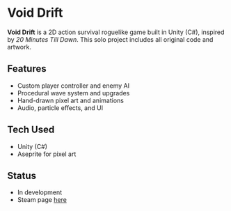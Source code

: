 # Void Drift

**Void Drift** is a 2D action survival roguelike game built in Unity (C#), inspired by *20 Minutes Till Dawn*. This solo project includes all original code and artwork.

## Features
- Custom player controller and enemy AI
- Procedural wave system and upgrades
- Hand-drawn pixel art and animations
- Audio, particle effects, and UI

## Tech Used
- Unity (C#)
- Aseprite for pixel art

## Status
- In development
- Steam page [here](https://store.steampowered.com/app/3491090/Void_Drift/)
